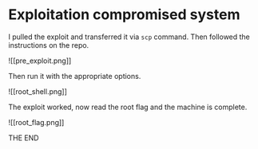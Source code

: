 # Exploitation compromised system

I pulled the exploit and transferred it via `scp` command. Then followed the instructions on the repo.

![[pre_exploit.png]]

Then run it with the appropriate options.

![[root_shell.png]]

The exploit worked, now read the root flag and the machine is complete.

![[root_flag.png]]

THE END
